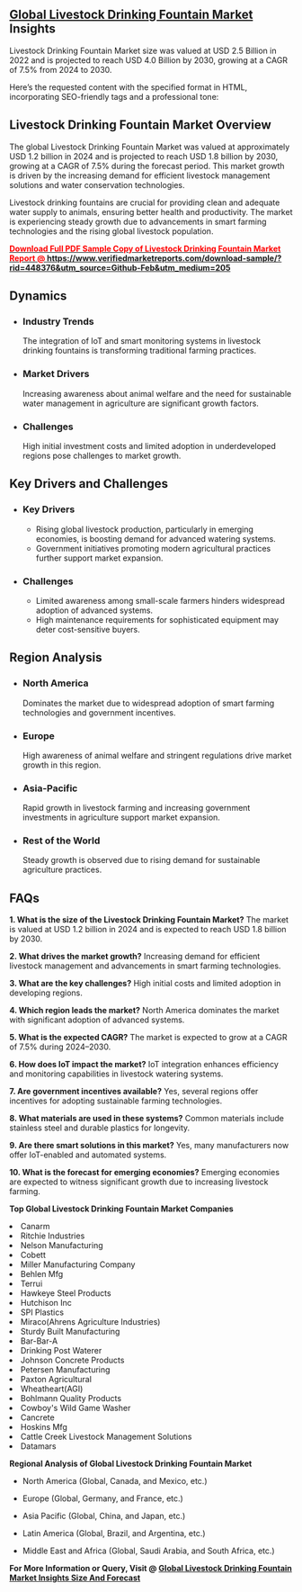 <h2><a href="https://www.verifiedmarketreports.com/download-sample/?rid=448376&amp;utm_source=Github&amp;utm_medium=205" target="_blank">Global Livestock Drinking Fountain Market</a> Insights</h2><p>Livestock Drinking Fountain Market size was valued at USD 2.5 Billion in 2022 and is projected to reach USD 4.0 Billion by 2030, growing at a CAGR of 7.5% from 2024 to 2030.</p><p>Here’s the requested content with the specified format in HTML, incorporating SEO-friendly tags and a professional tone: <!DOCTYPE html> <html lang="en"> <head> <meta charset="UTF-8"> <meta name="viewport" content="width=device-width, initial-scale=1.0"> <meta name="description" content="Comprehensive analysis of the Livestock Drinking Fountain Market, including market size, dynamics, key drivers, challenges, and regional outlook."> <meta name="keywords" content="Livestock Drinking Fountain Market, Market Size, Dynamics, Key Drivers, Challenges, Regional Analysis, Industry Outlook"> <title>Livestock Drinking Fountain Market Analysis</title> </head> <body> <h2>Livestock Drinking Fountain Market Overview</h2> <p>The global Livestock Drinking Fountain Market was valued at approximately USD 1.2 billion in 2024 and is projected to reach USD 1.8 billion by 2030, growing at a CAGR of 7.5% during the forecast period. This market growth is driven by the increasing demand for efficient livestock management solutions and water conservation technologies.</p> <p>Livestock drinking fountains are crucial for providing clean and adequate water supply to animals, ensuring better health and productivity. The market is experiencing steady growth due to advancements in smart farming technologies and the rising global livestock population. <strong><a href="#"><p><span class=""><span style="color: #ff0000;"><strong>Download Full PDF Sample Copy of Livestock Drinking Fountain Market Report</strong> @ </span><a href="https://www.verifiedmarketreports.com/download-sample/?rid=448376&amp;utm_source=Github-Feb&amp;utm_medium=205" target="_blank">https://www.verifiedmarketreports.com/download-sample/?rid=448376&amp;utm_source=Github-Feb&amp;utm_medium=205</a></span></p></a></strong></p> <h2>Dynamics</h2> <ul> <li><h3>Industry Trends</h3> The integration of IoT and smart monitoring systems in livestock drinking fountains is transforming traditional farming practices.</li> <li><h3>Market Drivers</h3> Increasing awareness about animal welfare and the need for sustainable water management in agriculture are significant growth factors.</li> <li><h3>Challenges</h3> High initial investment costs and limited adoption in underdeveloped regions pose challenges to market growth.</li> </ul> <h2>Key Drivers and Challenges</h2> <ul> <li><h3>Key Drivers</h3> <ul> <li>Rising global livestock production, particularly in emerging economies, is boosting demand for advanced watering systems.</li> <li>Government initiatives promoting modern agricultural practices further support market expansion.</li> </ul> </li> <li><h3>Challenges</h3> <ul> <li>Limited awareness among small-scale farmers hinders widespread adoption of advanced systems.</li> <li>High maintenance requirements for sophisticated equipment may deter cost-sensitive buyers.</li> </ul> </li> </ul> <h2>Region Analysis</h2> <ul> <li><h3>North America</h3> Dominates the market due to widespread adoption of smart farming technologies and government incentives.</li> <li><h3>Europe</h3> High awareness of animal welfare and stringent regulations drive market growth in this region.</li> <li><h3>Asia-Pacific</h3> Rapid growth in livestock farming and increasing government investments in agriculture support market expansion.</li> <li><h3>Rest of the World</h3> Steady growth is observed due to rising demand for sustainable agriculture practices.</li> </ul> <h2>FAQs</h2> <p><strong>1. What is the size of the Livestock Drinking Fountain Market?</strong> The market is valued at USD 1.2 billion in 2024 and is expected to reach USD 1.8 billion by 2030.</p> <p><strong>2. What drives the market growth?</strong> Increasing demand for efficient livestock management and advancements in smart farming technologies.</p> <p><strong>3. What are the key challenges?</strong> High initial costs and limited adoption in developing regions.</p> <p><strong>4. Which region leads the market?</strong> North America dominates the market with significant adoption of advanced systems.</p> <p><strong>5. What is the expected CAGR?</strong> The market is expected to grow at a CAGR of 7.5% during 2024–2030.</p> <p><strong>6. How does IoT impact the market?</strong> IoT integration enhances efficiency and monitoring capabilities in livestock watering systems.</p> <p><strong>7. Are government incentives available?</strong> Yes, several regions offer incentives for adopting sustainable farming technologies.</p> <p><strong>8. What materials are used in these systems?</strong> Common materials include stainless steel and durable plastics for longevity.</p> <p><strong>9. Are there smart solutions in this market?</strong> Yes, many manufacturers now offer IoT-enabled and automated systems.</p> <p><strong>10. What is the forecast for emerging economies?</strong> Emerging economies are expected to witness significant growth due to increasing livestock farming.</p> </body> </html> </p><p><strong>Top Global Livestock Drinking Fountain Market Companies</strong></p><div data-test-id=""><p><li>Canarm</li><li> Ritchie Industries</li><li> Nelson Manufacturing</li><li> Cobett</li><li> Miller Manufacturing Company</li><li> Behlen Mfg</li><li> Terrui</li><li> Hawkeye Steel Products</li><li> Hutchison Inc</li><li> SPI Plastics</li><li> Miraco(Ahrens Agriculture Industries)</li><li> Sturdy Built Manufacturing</li><li> Bar-Bar-A</li><li> Drinking Post Waterer</li><li> Johnson Concrete Products</li><li> Petersen Manufacturing</li><li> Paxton Agricultural</li><li> Wheatheart(AGI)</li><li> Bohlmann Quality Products</li><li> Cowboy's Wild Game Washer</li><li> Cancrete</li><li> Hoskins Mfg</li><li> Cattle Creek Livestock Management Solutions</li><li> Datamars</li></p><div><strong>Regional Analysis of&nbsp;Global Livestock Drinking Fountain Market</strong></div><ul><li dir="ltr"><p dir="ltr">North America&nbsp;(Global, Canada, and Mexico, etc.)</p></li><li dir="ltr"><p dir="ltr">Europe (Global, Germany, and France, etc.)</p></li><li dir="ltr"><p dir="ltr">Asia Pacific&nbsp;(Global, China, and Japan, etc.)</p></li><li dir="ltr"><p dir="ltr">Latin America&nbsp;(Global, Brazil, and Argentina, etc.)</p></li><li dir="ltr">Middle East and Africa&nbsp;(Global, Saudi Arabia, and South Africa, etc.)</li></ul><p><strong>For More Information or Query, Visit @&nbsp;</strong><strong><a href="https://www.verifiedmarketreports.com/product/livestock-drinking-fountain-market/?utm_source=Github&amp;utm_medium=205" target="_blank">Global Livestock Drinking Fountain Market Insights Size And Forecast</a></strong></p></div>
